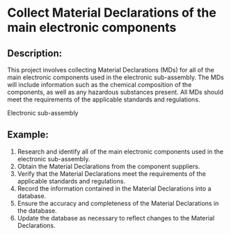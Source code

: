 # Collect Material Declarations of the main electronic components

## Description:
This project involves collecting Material Declarations (MDs) for all of the main electronic components used in the electronic sub-assembly. The MDs will include information such as the chemical composition of the components, as well as any hazardous substances present. All MDs should meet the requirements of the applicable standards and regulations.

Electronic sub-assembly

## Example:
1. Research and identify all of the main electronic components used in the electronic sub-assembly.
2. Obtain the Material Declarations from the component suppliers.
3. Verify that the Material Declarations meet the requirements of the applicable standards and regulations.
4. Record the information contained in the Material Declarations into a database.
5. Ensure the accuracy and completeness of the Material Declarations in the database.
6. Update the database as necessary to reflect changes to the Material Declarations.